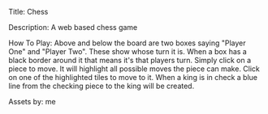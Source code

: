 Title:
    Chess

Description:
    A web based chess game

How To Play:
    Above and below the board are two boxes saying "Player One" and "Player Two". These show whose turn it is. When a box has a black border around it that means it's that players turn. Simply click on a piece to move. It will highlight all possible moves the piece can make. Click on one of the highlighted tiles to move to it. When a king is in check a blue line from the checking piece to the king will be created.

Assets by: me